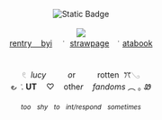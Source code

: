 <p align="center"><img alt="Static Badge" src="https://img.shields.io/badge/_‎ ‎  _*_‎ ‎_Revamp_soon_!-101319?style=square&logo=Undertale&logoColor=F00204&logoSize=auto">
<br><br>
  <img src="https://files.catbox.moe/k1bryx.gif"/><br>
  <img src="https://komarev.com/ghpvc/?username=r0ttendeer&style=flat-square&color=8d8d8d&style=square&label=󠁪󠁪󠁝󠁝󠁵󠁵🦴" alt=""/><br>
  <a rel="nofollow me" class="Link--primary" href="https://rentry.co/rotten-deer">rentry ㅤbyi</a>   ‎     ‎  ‎‎ ݁    ‎ ‎     ‎  ‎<a rel="nofollow me" class="Link--primary" href="https://incarnate.straw.page/">strawpage</a> ‎    ‎ ݁    ‎ ‎  <a rel="nofollow me" class="Link--primary" href="https://rottenflower.atabook.org/">atabook</a></p>
<p align="center"><img src="https://files.catbox.moe/y8jlqn.png" width="350" height="2"/><br><br>      𓏲    ‎  <em>lucyㅤㅤㅤo</em>rㅤㅤㅤrotten     ‎  ꔫ𓂅       <br>      ౿ ݁  .  <strong>UT</strong>ㅤ ♡ㅤ othe<em>r ㅤfandoms</em>  ︵   ｡ Ꮺ</p>
<p align="center"><sub><em>tooㅤshyㅤtoㅤint/respondㅤsometimes</em></sub><br>
  <br><img src="https://files.catbox.moe/y8jlqn.png" width="350" height="2"/></p>
